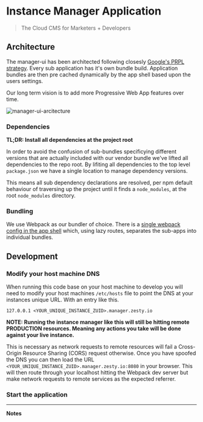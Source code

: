 # Instance Manager Application

> The Cloud CMS for Marketers + Developers

## Architecture

The manager-ui has been architected following closesly [Google's PRPL strategy](https://developers.google.com/web/fundamentals/performance/prpl-pattern/). Every sub application has it's own bundle build. Application bundles are then pre cached dynamically by the app shell based upon the users settings.

Our long term vision is to add more Progressive Web App features over time.

![manager-ui-arcitecture](https://jvsr216n.media.zestyio.com/manager-ui-architecture.png)

### Dependencies

**TL;DR: Install all dependencies at the project root**

In order to avoid the confusion of sub-bundles specificying different versions that are actually included with our vendor bundle we've lifted all dependencies to the repo root. By lifiting all dependencies to the top level `package.json` we have a single location to manage dependency versions.

This means all sub dependency declarations are resolved, per npm default behaviour of traversing up the project until it finds a `node_modules`, at the root `node_modules` directory.

### Bundling

We use Webpack as our bundler of choice. There is a [single webpack config in the app shell](https://github.com/zesty-io/manager-ui/blob/master/src/shell/webpack.config.js) which, using lazy routes, separates the sub-apps into individual bundles.

## Development

### Modify your host machine DNS

When running this code base on your host machine to develop you will need to modify your host machines `/etc/hosts` file to point the DNS at your instances unique URL. With an entry like this.

```
127.0.0.1 <YOUR_UNIQUE_INSTANCE_ZUID>.manager.zesty.io
```

**NOTE: Running the instance manager like this will still be hitting remote PRODUCTION resources. Meaning any actions you take will be done against your live instance.**

This is necessary as network requests to remote resources will fail a Cross-Origin Resource Sharing (CORS) request otherwise. Once you have spoofed the DNS you can then load the URL `<YOUR_UNIQUE_INSTANCE_ZUID>.manager.zesty.io:8080` in your browser. This will then route through your localhost hitting the Webpack dev server but make network requests to remote services as the expected referrer.

### Start the application

---

**Notes**
